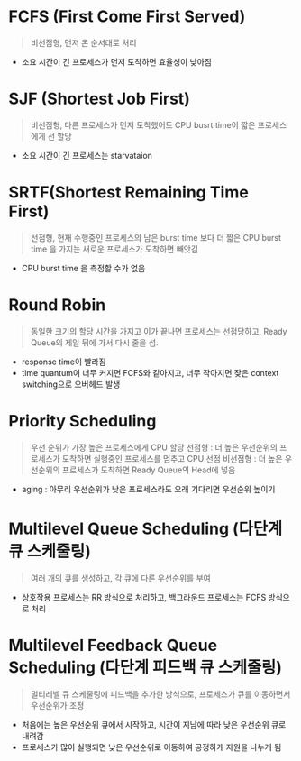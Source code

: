 # FCFS (First Come First Served)
> 비선점형, 먼저 온 순서대로 처리
- 소요 시간이 긴 프로세스가 먼저 도착하면 효율성이 낮아짐

# SJF (Shortest Job First)
> 비선점형, 다른 프로세스가 먼저 도착했어도 CPU busrt time이 짧은 프로세스에게 선 할당 
- 소요 시간이 긴 프로세스는 starvataion 

# SRTF(Shortest Remaining Time First)
> 선점형, 현재 수행중인 프로세스의 남은 burst time 보다 더 짧은 CPU burst time 을 가지는 새로운 프로세스가 도착하면 빼앗김
- CPU burst time 을 측정할 수가 없음


# Round Robin 
> 동일한 크기의 할당 시간을 가지고 이가 끝나면 프로세스는 선점당하고, Ready Queue의 제일 뒤에 가서 다시 줄을 섬. 
- response time이 빨라짐
- time quantum이 너무 커지면 FCFS와 같아지고, 너무 작아지면 잦은 context switching으로 오버헤드 발생  


# Priority Scheduling
> 우선 순위가 가장 높은 프로세스에게 CPU 할당
> 선점형 : 더 높은 우선순위의 프로세스가 도착하면 실행중인 프로세스를 멈추고 CPU 선점
> 비선점형 : 더 높은 우선순위의 프로세스가 도착하면 Ready Queue의 Head에 넣음 
- aging : 아무리 우선순위가 낮은 프로세스라도 오래 기다리면 우선순위 높이기 


# Multilevel Queue Scheduling (다단계 큐 스케줄링) 
> 여러 개의 큐를 생성하고, 각 큐에 다른 우선순위를 부여
- 상호작용 프로세스는 RR 방식으로 처리하고, 백그라운드 프로세스는 FCFS 방식으로 처리


# Multilevel Feedback Queue Scheduling (다단계 피드백 큐 스케줄링)
> 멀티레벨 큐 스케줄링에 피드백을 추가한 방식으로, 프로세스가 큐를 이동하면서 우선순위가 조정
- 처음에는 높은 우선순위 큐에서 시작하고, 시간이 지남에 따라 낮은 우선순위 큐로 내려감 
- 프로세스가 많이 실행되면 낮은 우선순위로 이동하여 공정하게 자원을 나누게 됨 


